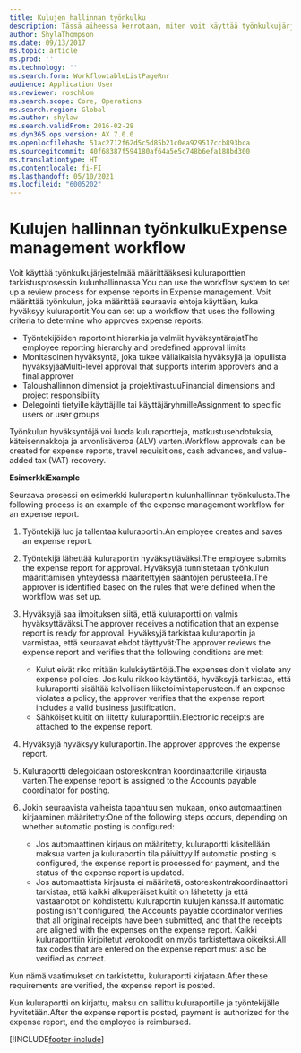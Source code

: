 ```yaml
---
title: Kulujen hallinnan työnkulku
description: Tässä aiheessa kerrotaan, miten voit käyttää työnkulkujärjestelmää Microsoft Dynamics 365 Finance -järjestelmässä ja määrittää kuluraporttien tarkistusprosessin kulunhallinnassa.
author: ShylaThompson
ms.date: 09/13/2017
ms.topic: article
ms.prod: ''
ms.technology: ''
ms.search.form: WorkflowtableListPageRnr
audience: Application User
ms.reviewer: roschlom
ms.search.scope: Core, Operations
ms.search.region: Global
ms.author: shylaw
ms.search.validFrom: 2016-02-28
ms.dyn365.ops.version: AX 7.0.0
ms.openlocfilehash: 51ac2712f62d5c5d85b21c0ea929517ccb893bca
ms.sourcegitcommit: 40f68387f594180af64a5e5c748b6efa188bd300
ms.translationtype: HT
ms.contentlocale: fi-FI
ms.lasthandoff: 05/10/2021
ms.locfileid: "6005202"
---
```

# <a name="expense-management-workflow"></a><span data-ttu-id="e1b74-103">Kulujen hallinnan työnkulku</span><span class="sxs-lookup"><span data-stu-id="e1b74-103">Expense management workflow</span></span>

<span data-ttu-id="e1b74-104">Voit käyttää työnkulkujärjestelmää määrittääksesi kuluraporttien tarkistusprosessin kulunhallinnassa.</span><span class="sxs-lookup"><span data-stu-id="e1b74-104">You can use the workflow system to set up a review process for expense reports in Expense management.</span></span> <span data-ttu-id="e1b74-105">Voit määrittää työnkulun, joka määrittää seuraavia ehtoja käyttäen, kuka hyväksyy kuluraportit:</span><span class="sxs-lookup"><span data-stu-id="e1b74-105">You can set up a workflow that uses the following criteria to determine who approves expense reports:</span></span>

- <span data-ttu-id="e1b74-106">Työntekijöiden raportointihierarkia ja valmiit hyväksyntärajat</span><span class="sxs-lookup"><span data-stu-id="e1b74-106">The employee reporting hierarchy and predefined approval limits</span></span>
- <span data-ttu-id="e1b74-107">Monitasoinen hyväksyntä, joka tukee väliaikaisia hyväksyjiä ja lopullista hyväksyjää</span><span class="sxs-lookup"><span data-stu-id="e1b74-107">Multi-level approval that supports interim approvers and a final approver</span></span>
- <span data-ttu-id="e1b74-108">Taloushallinnon dimensiot ja projektivastuu</span><span class="sxs-lookup"><span data-stu-id="e1b74-108">Financial dimensions and project responsibility</span></span>
- <span data-ttu-id="e1b74-109">Delegointi tietyille käyttäjille tai käyttäjäryhmille</span><span class="sxs-lookup"><span data-stu-id="e1b74-109">Assignment to specific users or user groups</span></span>

<span data-ttu-id="e1b74-110">Työnkulun hyväksyntöjä voi luoda kuluraportteja, matkustusehdotuksia, käteisennakkoja ja arvonlisäveroa (ALV) varten.</span><span class="sxs-lookup"><span data-stu-id="e1b74-110">Workflow approvals can be created for expense reports, travel requisitions, cash advances, and value-added tax (VAT) recovery.</span></span>

<span data-ttu-id="e1b74-111">**Esimerkki**</span><span class="sxs-lookup"><span data-stu-id="e1b74-111">**Example**</span></span>

<span data-ttu-id="e1b74-112">Seuraava prosessi on esimerkki kuluraportin kulunhallinnan työnkulusta.</span><span class="sxs-lookup"><span data-stu-id="e1b74-112">The following process is an example of the expense management workflow for an expense report.</span></span>

1. <span data-ttu-id="e1b74-113">Työntekijä luo ja tallentaa kuluraportin.</span><span class="sxs-lookup"><span data-stu-id="e1b74-113">An employee creates and saves an expense report.</span></span>
2. <span data-ttu-id="e1b74-114">Työntekijä lähettää kuluraportin hyväksyttäväksi.</span><span class="sxs-lookup"><span data-stu-id="e1b74-114">The employee submits the expense report for approval.</span></span> <span data-ttu-id="e1b74-115">Hyväksyjä tunnistetaan työnkulun määrittämisen yhteydessä määritettyjen sääntöjen perusteella.</span><span class="sxs-lookup"><span data-stu-id="e1b74-115">The approver is identified based on the rules that were defined when the workflow was set up.</span></span>
3. <span data-ttu-id="e1b74-116">Hyväksyjä saa ilmoituksen siitä, että kuluraportti on valmis hyväksyttäväksi.</span><span class="sxs-lookup"><span data-stu-id="e1b74-116">The approver receives a notification that an expense report is ready for approval.</span></span> <span data-ttu-id="e1b74-117">Hyväksyjä tarkistaa kuluraportin ja varmistaa, että seuraavat ehdot täyttyvät:</span><span class="sxs-lookup"><span data-stu-id="e1b74-117">The approver reviews the expense report and verifies that the following conditions are met:</span></span>

    - <span data-ttu-id="e1b74-118">Kulut eivät riko mitään kulukäytäntöjä.</span><span class="sxs-lookup"><span data-stu-id="e1b74-118">The expenses don't violate any expense policies.</span></span> <span data-ttu-id="e1b74-119">Jos kulu rikkoo käytäntöä, hyväksyjä tarkistaa, että kuluraportti sisältää kelvollisen liiketoimintaperusteen.</span><span class="sxs-lookup"><span data-stu-id="e1b74-119">If an expense violates a policy, the approver verifies that the expense report includes a valid business justification.</span></span>
    - <span data-ttu-id="e1b74-120">Sähköiset kuitit on liitetty kuluraporttiin.</span><span class="sxs-lookup"><span data-stu-id="e1b74-120">Electronic receipts are attached to the expense report.</span></span>

4. <span data-ttu-id="e1b74-121">Hyväksyjä hyväksyy kuluraportin.</span><span class="sxs-lookup"><span data-stu-id="e1b74-121">The approver approves the expense report.</span></span>
5. <span data-ttu-id="e1b74-122">Kuluraportti delegoidaan ostoreskontran koordinaattorille kirjausta varten.</span><span class="sxs-lookup"><span data-stu-id="e1b74-122">The expense report is assigned to the Accounts payable coordinator for posting.</span></span>
6. <span data-ttu-id="e1b74-123">Jokin seuraavista vaiheista tapahtuu sen mukaan, onko automaattinen kirjaaminen määritetty:</span><span class="sxs-lookup"><span data-stu-id="e1b74-123">One of the following steps occurs, depending on whether automatic posting is configured:</span></span>

    - <span data-ttu-id="e1b74-124">Jos automaattinen kirjaus on määritetty, kuluraportti käsitellään maksua varten ja kuluraportin tila päivittyy.</span><span class="sxs-lookup"><span data-stu-id="e1b74-124">If automatic posting is configured, the expense report is processed for payment, and the status of the expense report is updated.</span></span>
    - <span data-ttu-id="e1b74-125">Jos automaattista kirjausta ei määritetä, ostoreskontrakoordinaattori tarkistaa, että kaikki alkuperäiset kuitit on lähetetty ja että vastaanotot on kohdistettu kuluraportin kulujen kanssa.</span><span class="sxs-lookup"><span data-stu-id="e1b74-125">If automatic posting isn't configured, the Accounts payable coordinator verifies that all original receipts have been submitted, and that the receipts are aligned with the expenses on the expense report.</span></span> <span data-ttu-id="e1b74-126">Kaikki kuluraporttiin kirjoitetut verokoodit on myös tarkistettava oikeiksi.</span><span class="sxs-lookup"><span data-stu-id="e1b74-126">All tax codes that are entered on the expense report must also be verified as correct.</span></span>

<span data-ttu-id="e1b74-127">Kun nämä vaatimukset on tarkistettu, kuluraportti kirjataan.</span><span class="sxs-lookup"><span data-stu-id="e1b74-127">After these requirements are verified, the expense report is posted.</span></span>

<span data-ttu-id="e1b74-128">Kun kuluraportti on kirjattu, maksu on sallittu kuluraportille ja työntekijälle hyvitetään.</span><span class="sxs-lookup"><span data-stu-id="e1b74-128">After the expense report is posted, payment is authorized for the expense report, and the employee is reimbursed.</span></span>


[!INCLUDE[footer-include](../includes/footer-banner.md)]